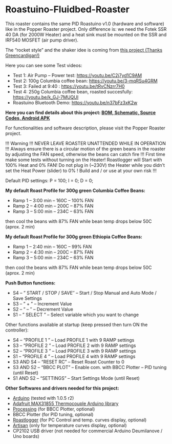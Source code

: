 # Roastuino-Fluidbed-Roaster

This roaster contains the same PID Roastuino v1.0 (hardware and software) like in the Popper Roaster project. Only difference is: we need the Fotek SSR 40 DA (for 2000W Heater) and a heat sink must be mounted on the SSR and IRF540 MOSFET (air pump driver).

The “rocket style” and the shaker idee is coming from [this project (Thanks Greencardigan!)](http://www.homeroasters.org/php/forum/viewthread.php?thread_id=2509&rowstart=20) 

Here you can see some Test videos:

- Test 1: Air Pump – Power test: https://youtu.be/C2j7yd1C9AM
- Test 2: 100g Columbia coffee bean: https://youtu.be/3-mqRSu4GRM
- Test 3: Failed at 9:40 : https://youtu.be/tRvCNzrr7H0
- Test 4: 250g Columbia coffee bean, roasted succesfully: https://youtu.be/k_GJ-7MUQUI
- Roastuino Bluetooth Demo: https://youtu.be/n37bFz3xK2w

**Here you can find details about this project: [BOM, Schematic, Source Codes, Android APK]()**

For functionalities and software description, please visit the Popper Roaster project.

!!! Warning !!!
 NEVER LEAVE ROASTER UNATTENDED WHILE IN OPERATION !!!
Always ensure there is a circular motion of the green beans in the roaster by adjusting the FAN speed, otherwise the beans can catch fire !!! First time make some tests without turning on the Heater!
Roastlogger will Start with 100% Heat and 0% FAN! Do not plug in (~230V) the Heater while you didn’t set the Heat Power (slider) to 0% ! 
Build and / or use at your own risk !!!
 

Default PID settings:  P = 100;  I = 0;  D = 0;

**My default Roast Profile for 300g green Columbia Coffee Beans:**

- Ramp 1 – 3:00 min – 160C – 100% FAN
- Ramp 2 – 4:00 min – 200C – 87% FAN
- Ramp 3 – 5:00 min – 234C – 63% FAN

then cool the beans with 87% FAN while bean temp drops below 50C (aprox. 2 min)

**My default Roast Profile for 300g green Ethiopia Coffee Beans:**

- Ramp 1 – 2:40 min – 160C – 99% FAN
- Ramp 2 – 4:30 min – 200C – 87% FAN
- Ramp 3 – 5:00 min – 234C – 63% FAN

then cool the beans with 87% FAN while bean temp drops below 50C (aprox. 2 min)

**Push Button functions:**

- S4 – ” START / STOP / SAVE″ – Start / Stop Manual and Auto Mode / Save Settings
- S3 – ” + ” – Increment Value
- S2 – ”  –  ″ – Decrement Value
- S1 – ” SELECT ” – Select variable which you want to change

Other functions available at startup (keep pressed then turn ON the controller):

- S4 – “PROFILE 1 ” – Load PROFILE 1 with 9 RAMP settings
- S3 – “PROFILE 2 ” – Load PROFILE 2 with 9 RAMP settings
- S2 – “PROFILE 3 ” – Load PROFILE 3 with 9 RAMP settings
- S1 – “PROFILE 4 ” – Load PROFILE 4 with 9 RAMP settings
- S3 AND S4 – “RESET RC” – Reset Roast Counter to 0
- S3 AND S2 – “BBCC PLOT” – Enable com. with BBCC Plotter – PID tuning (until Reset)
- S1 AND S2 – “SETTINGS” – Start Settings Mode (until Reset)

**Other Softwares and drivers needed for this project:**

- [Arduino](http://arduino.cc/en/Main/Software) (tested with 1.0.5 r2)
- [Adafruit MAX31855 Thermocouple Arduino library](https://learn.adafruit.com/thermocouple/using-a-thermocouple)
- [Processing](http://www.processing.org/download/) (for BBCC Plotter, optional)
- BBCC Plotter (for PID tuning, optional)
- [Roastlogger](http://homepage.ntlworld.com/green_bean/coffee/roastlogger/roastlogger.htm) (for PC Control and temp. curves display, optional)
- [Artisan](http://code.google.com/p/artisan/) (only for temperature curves display, optional)
- CP2102 USB driver (not needed for commercial Arduino Deumilanove / Uno boards)

